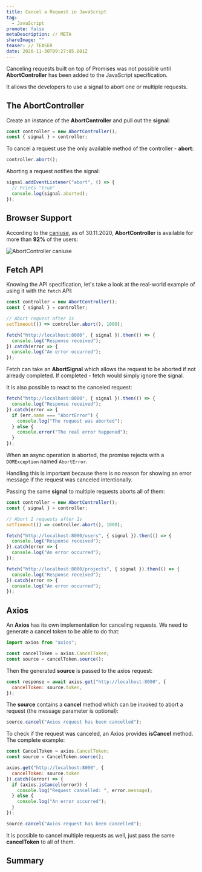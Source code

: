 ```yaml
---
title: Cancel a Request in JavaScript
tag:
  - JavaScript
promote: false
metaDescription: // META
shareImage: ""
teaser: // TEASER
date: 2020-11-30T09:27:05.801Z
---
```

Canceling requests built on top of Promises was not possible until **AbortController** has been added to the JavaScript specification.

It allows the developers to use a signal to abort one or multiple requests.

## The AbortController

Create an instance of the **AbortController** and pull out the **signal**:

```javascript
const controller = new AbortController();
const { signal } = controller;
```

To cancel a request use the only available method of the controller - **abort**:

```javascript
controller.abort();
```

Aborting a request notifies the signal:

```javascript
signal.addEventListener("abort", () => {
  // Prints "true"
  console.log(signal.aborted);
});
```

## Browser Support

According to the [caniuse](https://caniuse.com/?search=abortcontroller), as of 30.11.2020, **AbortController** is available for more than **92%** of the users:

![AbortController caniuse](/img/screenshot-2020-11-29-at-11.00.42.png "AbortController caniuse")

## Fetch API

Knowing the API specification, let's take a look at the real-world example of using it with the `fetch` API:

```javascript
const controller = new AbortController();
const { signal } = controller;

// Abort request after 1s
setTimeout(() => controller.abort(), 1000);

fetch("http://localhost:8000", { signal }).then(() => {
  console.log("Response received");
}).catch(error => {
  console.log("An error occurred");
});
```

Fetch can take an **AbortSignal** which allows the request to be aborted if not already completed. If completed - fetch would simply ignore the signal.

It is also possible to react to the canceled request:

```javascript
fetch("http://localhost:8000", { signal }).then(() => {
  console.log("Response received");
}).catch(error => {
  if (err.name === "AbortError") {
    console.log("The request was aborted");
  } else {
    console.error("The real error happened");
  }
});
```

When an async operation is aborted, the promise rejects with a `DOMException` named `AbortError`.

Handling this is important because there is no reason for showing an error message if the request was canceled intentionally. 

Passing the same **signal** to multiple requests aborts all of them:

```javascript
const controller = new AbortController();
const { signal } = controller;

// Abort 2 requests after 1s
setTimeout(() => controller.abort(), 1000);

fetch("http://localhost:8000/users", { signal }).then(() => {
  console.log("Response received");
}).catch(error => {
  console.log("An error occurred");
});

fetch("http://localhost:8000/projects", { signal }).then(() => {
  console.log("Response received");
}).catch(error => {
  console.log("An error occurred");
});
```

## Axios

An **Axios** has its own implementation for canceling requests. We need to generate a cancel token to be able to do that:

```javascript
import axios from "axios";

const cancelToken = axios.CancelToken;
const source = cancelToken.source();
```

Then the generated **source** is passed to the axios request:

```javascript
const response = await axios.get("http://localhost:8000", {
  cancelToken: source.token,
});
```

The **source** contains a **cancel** method which can be invoked to abort a request (the message parameter is optional):

```javascript
source.cancel("Axios request has been cancelled");
```

To check if the request was canceled, an Axios provides **isCancel** method. The complete example:

```javascript
const CancelToken = axios.CancelToken;
const source = CancelToken.source();

axios.get("http://localhost:8000", {
  cancelToken: source.token
}).catch((error) => {
  if (axios.isCancel(error)) {
    console.log("Request cancelled: ", error.message);
  } else {
    console.log("An error occurred");
  }
});

source.cancel("Axios request has been cancelled");
```

It is possible to cancel multiple requests as well, just pass the same **cancelToken** to all of them.

## Summary
